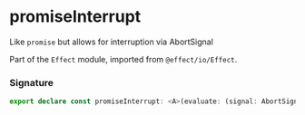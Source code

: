 # promiseInterrupt

Like `promise` but allows for interruption via AbortSignal

Part of the `Effect` module, imported from `@effect/io/Effect`.

### Signature

```typescript
export declare const promiseInterrupt: <A>(evaluate: (signal: AbortSignal) => Promise<A>) => Effect<never, never, A>
```
